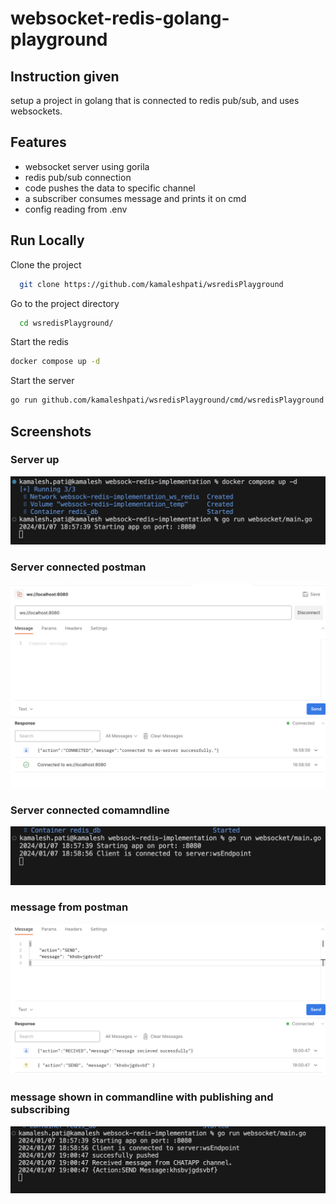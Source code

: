 # websocket-redis-golang-playground

## Instruction given
setup a project in golang that is connected to redis pub/sub, and uses websockets.

## Features
* websocket server using gorila
* redis pub/sub connection
* code pushes the data to specific channel
* a subscriber consumes message and prints it on cmd
* config reading from .env

## Run Locally  
Clone the project  

~~~bash  
  git clone https://github.com/kamaleshpati/wsredisPlayground
~~~

Go to the project directory  

~~~bash  
  cd wsredisPlayground/
~~~

Start the redis  

~~~bash  
docker compose up -d
~~~  

Start the server  

~~~bash  
go run github.com/kamaleshpati/wsredisPlayground/cmd/wsredisPlayground    
~~~  

## Screenshots 
### Server up  
![Server up](screenshots/serverstart.png)

### Server connected postman  
![Server connected postman](screenshots/serverconnected.png)

### Server connected comamndline
![Server connected comamndline](screenshots/websocketconnectedcmd.png)

### message from postman
![message from postman](screenshots/messagesent.png)

### message shown in commandline with publishing and subscribing
![message shown in commandline](screenshots/msgpublishedandsubscribed.png)